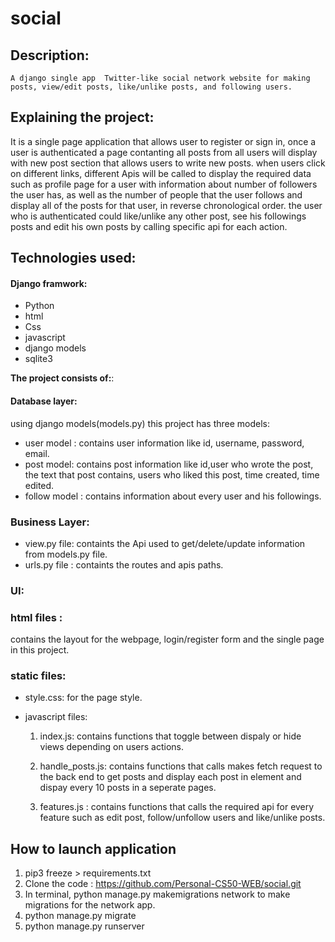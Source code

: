 # social
## Description:

 ```
A django single app  Twitter-like social network website for making posts, view/edit posts, like/unlike posts, and following users.
```

## Explaining the project:
It is a single page application that allows user to register or sign in, once a user is authenticated a page contanting all posts from all users will display with new post section that allows users to write new posts.
when users click on different links, different Apis will be called to display the required data such as profile page for a user with information about number of followers the user has, as well as the number of people that the user follows and display all of the posts for that user, in reverse chronological order.
the user who is authenticated could like/unlike any other post, see his followings posts and edit his own posts by calling specific api for each action.

## Technologies used:

#### Django framwork:

- Python
- html
- Css
- javascript
- django models
- sqlite3

**The project consists of:**:
#### **Database layer**:
 using django models(models.py) this project has three models:
 - user model : contains user information like id, username, password, email.
 - post model: contains post information like id,user who wrote the post, the text that post contains, users who liked this post, time created, time edited.
 - follow model : contains information about every user and his followings.

### **Business Layer:**
- view.py file: containts the Api used to get/delete/update information from models.py file.
- urls.py file : containts the routes and apis paths.

### **UI:**
 ### **html files** : 
 contains the layout for the webpage, login/register form and the single page in this project.
 ### **static files:**
 - style.css: for the page style.
 - javascript files:
 
   1. index.js: contains functions that toggle  between dispaly or hide views depending on users actions.
   
   2. handle_posts.js: contains functions that calls makes fetch request to the back end to get posts and display each post in element and dispay every 10 posts in a seperate pages.
   
   3. features.js : contains functions that calls the required api for every feature such as edit post, follow/unfollow users and like/unlike posts.


## How to launch application

1. pip3 freeze > requirements.txt
2. Clone the code : https://github.com/Personal-CS50-WEB/social.git
3. In terminal, python manage.py makemigrations network to make migrations for the network app.
4. python manage.py migrate
5. python manage.py runserver

